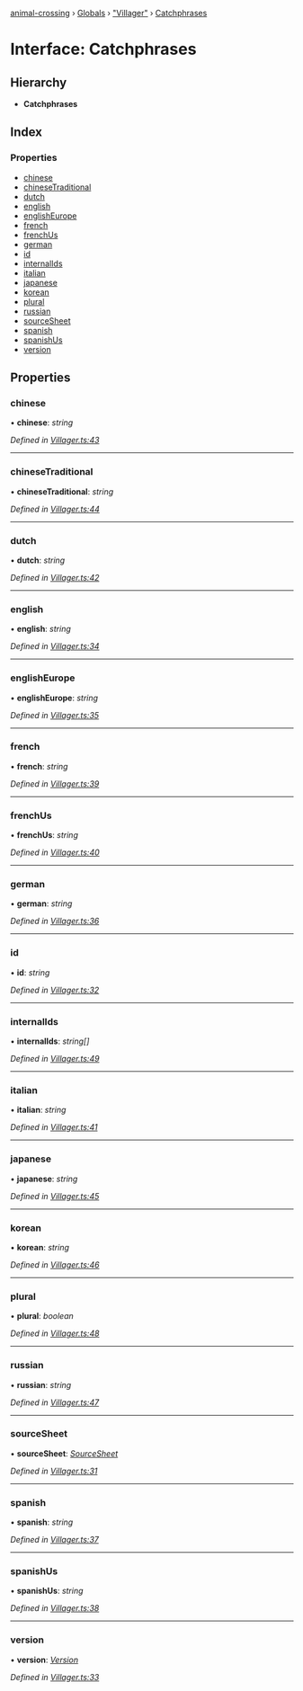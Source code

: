 [animal-crossing](../README.md) › [Globals](../globals.md) › ["Villager"](../modules/_villager_.md) › [Catchphrases](_villager_.catchphrases.md)

# Interface: Catchphrases

## Hierarchy

* **Catchphrases**

## Index

### Properties

* [chinese](_villager_.catchphrases.md#chinese)
* [chineseTraditional](_villager_.catchphrases.md#chinesetraditional)
* [dutch](_villager_.catchphrases.md#dutch)
* [english](_villager_.catchphrases.md#english)
* [englishEurope](_villager_.catchphrases.md#englisheurope)
* [french](_villager_.catchphrases.md#french)
* [frenchUs](_villager_.catchphrases.md#frenchus)
* [german](_villager_.catchphrases.md#german)
* [id](_villager_.catchphrases.md#id)
* [internalIds](_villager_.catchphrases.md#internalids)
* [italian](_villager_.catchphrases.md#italian)
* [japanese](_villager_.catchphrases.md#japanese)
* [korean](_villager_.catchphrases.md#korean)
* [plural](_villager_.catchphrases.md#plural)
* [russian](_villager_.catchphrases.md#russian)
* [sourceSheet](_villager_.catchphrases.md#sourcesheet)
* [spanish](_villager_.catchphrases.md#spanish)
* [spanishUs](_villager_.catchphrases.md#spanishus)
* [version](_villager_.catchphrases.md#version)

## Properties

###  chinese

• **chinese**: *string*

*Defined in [Villager.ts:43](https://github.com/Norviah/animal-crossing/blob/1f4a387/module/types/Villager.ts#L43)*

___

###  chineseTraditional

• **chineseTraditional**: *string*

*Defined in [Villager.ts:44](https://github.com/Norviah/animal-crossing/blob/1f4a387/module/types/Villager.ts#L44)*

___

###  dutch

• **dutch**: *string*

*Defined in [Villager.ts:42](https://github.com/Norviah/animal-crossing/blob/1f4a387/module/types/Villager.ts#L42)*

___

###  english

• **english**: *string*

*Defined in [Villager.ts:34](https://github.com/Norviah/animal-crossing/blob/1f4a387/module/types/Villager.ts#L34)*

___

###  englishEurope

• **englishEurope**: *string*

*Defined in [Villager.ts:35](https://github.com/Norviah/animal-crossing/blob/1f4a387/module/types/Villager.ts#L35)*

___

###  french

• **french**: *string*

*Defined in [Villager.ts:39](https://github.com/Norviah/animal-crossing/blob/1f4a387/module/types/Villager.ts#L39)*

___

###  frenchUs

• **frenchUs**: *string*

*Defined in [Villager.ts:40](https://github.com/Norviah/animal-crossing/blob/1f4a387/module/types/Villager.ts#L40)*

___

###  german

• **german**: *string*

*Defined in [Villager.ts:36](https://github.com/Norviah/animal-crossing/blob/1f4a387/module/types/Villager.ts#L36)*

___

###  id

• **id**: *string*

*Defined in [Villager.ts:32](https://github.com/Norviah/animal-crossing/blob/1f4a387/module/types/Villager.ts#L32)*

___

###  internalIds

• **internalIds**: *string[]*

*Defined in [Villager.ts:49](https://github.com/Norviah/animal-crossing/blob/1f4a387/module/types/Villager.ts#L49)*

___

###  italian

• **italian**: *string*

*Defined in [Villager.ts:41](https://github.com/Norviah/animal-crossing/blob/1f4a387/module/types/Villager.ts#L41)*

___

###  japanese

• **japanese**: *string*

*Defined in [Villager.ts:45](https://github.com/Norviah/animal-crossing/blob/1f4a387/module/types/Villager.ts#L45)*

___

###  korean

• **korean**: *string*

*Defined in [Villager.ts:46](https://github.com/Norviah/animal-crossing/blob/1f4a387/module/types/Villager.ts#L46)*

___

###  plural

• **plural**: *boolean*

*Defined in [Villager.ts:48](https://github.com/Norviah/animal-crossing/blob/1f4a387/module/types/Villager.ts#L48)*

___

###  russian

• **russian**: *string*

*Defined in [Villager.ts:47](https://github.com/Norviah/animal-crossing/blob/1f4a387/module/types/Villager.ts#L47)*

___

###  sourceSheet

• **sourceSheet**: *[SourceSheet](../enums/_villager_.sourcesheet.md)*

*Defined in [Villager.ts:31](https://github.com/Norviah/animal-crossing/blob/1f4a387/module/types/Villager.ts#L31)*

___

###  spanish

• **spanish**: *string*

*Defined in [Villager.ts:37](https://github.com/Norviah/animal-crossing/blob/1f4a387/module/types/Villager.ts#L37)*

___

###  spanishUs

• **spanishUs**: *string*

*Defined in [Villager.ts:38](https://github.com/Norviah/animal-crossing/blob/1f4a387/module/types/Villager.ts#L38)*

___

###  version

• **version**: *[Version](../enums/_villager_.version.md)*

*Defined in [Villager.ts:33](https://github.com/Norviah/animal-crossing/blob/1f4a387/module/types/Villager.ts#L33)*
